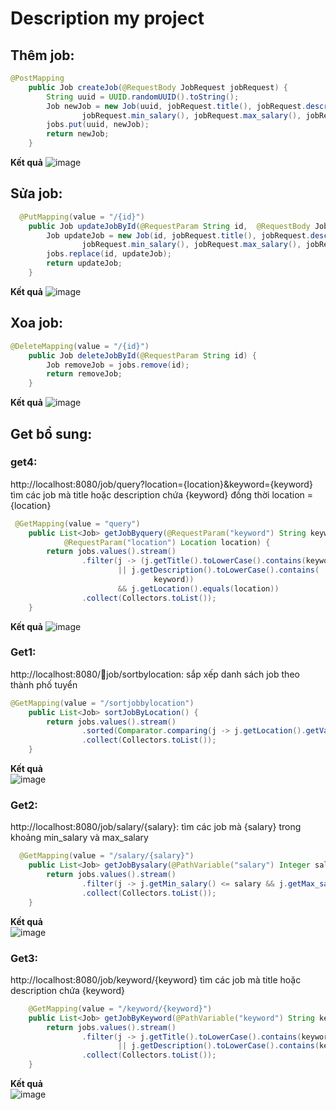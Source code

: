 # Description my project 

## Thêm job: 
```java
@PostMapping
    public Job createJob(@RequestBody JobRequest jobRequest) {
        String uuid = UUID.randomUUID().toString();
        Job newJob = new Job(uuid, jobRequest.title(), jobRequest.description(), jobRequest.location(),
                jobRequest.min_salary(), jobRequest.max_salary(), jobRequest.email_to());
        jobs.put(uuid, newJob);
        return newJob;
    }
```
**Kết quả**
![image](https://user-images.githubusercontent.com/95128548/168781776-8c73358d-31aa-4c48-b0f6-382803394904.png)

## Sửa job:
```java
  @PutMapping(value = "/{id}")
    public Job updateJobById(@RequestParam String id,  @RequestBody JobRequest jobRequest) {
        Job updateJob = new Job(id, jobRequest.title(), jobRequest.description(), jobRequest.location(),
                jobRequest.min_salary(), jobRequest.max_salary(), jobRequest.email_to());
        jobs.replace(id, updateJob);
        return updateJob;
    }
```
**Kết quả**
![image](https://user-images.githubusercontent.com/95128548/168789205-7c294761-aa32-4387-8f04-529cdcfd1001.png)

## Xoa job:
```java
@DeleteMapping(value = "/{id}")
    public Job deleteJobById(@RequestParam String id) {
        Job removeJob = jobs.remove(id);
        return removeJob;
    }
```

**Kết quả**
![image](https://user-images.githubusercontent.com/95128548/168786717-9d5425a9-457d-4e61-811f-5bd81e860616.png)


## Get bổ sung:
### get4:  
http://localhost:8080/job/query?location={location}&keyword={keyword} tìm các job mà title hoặc description chứa {keyword} đồng thời location ={location}

```java
 @GetMapping(value = "query")
    public List<Job> getJobByquery(@RequestParam("keyword") String keyword,
            @RequestParam("location") Location location) {
        return jobs.values().stream()
                .filter(j -> (j.getTitle().toLowerCase().contains(keyword)
                        || j.getDescription().toLowerCase().contains(
                                keyword))
                        && j.getLocation().equals(location))
                .collect(Collectors.toList());
    }
```
**Kết quả** 
![image](https://user-images.githubusercontent.com/95128548/169101464-f10d3e33-d3b5-45b2-88e0-bbc035ffc5cf.png)  

### Get1:
http://localhost:8080/job/sortbylocation: sắp xếp danh sách job theo thành phố tuyển

```java
@GetMapping(value = "/sortjobbylocation")
    public List<Job> sortJobByLocation() {
        return jobs.values().stream()
                .sorted(Comparator.comparing(j -> j.getLocation().getValue()))
                .collect(Collectors.toList());
    }
```
**Kết quả**  
![image](https://user-images.githubusercontent.com/95128548/169102084-0ad39298-f817-44cd-bd8f-3df6ee77c39c.png)  

### Get2:
http://localhost:8080/job/salary/{salary}: tìm các job mà {salary} trong khoảng min_salary và max_salary
```java
  @GetMapping(value = "/salary/{salary}")
    public List<Job> getJobBysalary(@PathVariable("salary") Integer salary) {
        return jobs.values().stream()
                .filter(j -> j.getMin_salary() <= salary && j.getMax_salary() >= salary)
                .collect(Collectors.toList());
    }
```
**Kết quả**  
![image](https://user-images.githubusercontent.com/95128548/169102347-170054ef-1704-44fb-876a-186a70bc8197.png)  

### Get3:
http://localhost:8080/job/keyword/{keyword} tìm các job mà title hoặc description chứa {keyword}
```java
    @GetMapping(value = "/keyword/{keyword}")
    public List<Job> getJobByKeyword(@PathVariable("keyword") String keyword) {
        return jobs.values().stream()
                .filter(j -> j.getTitle().toLowerCase().contains(keyword)
                        || j.getDescription().toLowerCase().contains(keyword))
                .collect(Collectors.toList());
    }
```

**Kết quả**  
![image](https://user-images.githubusercontent.com/95128548/169102706-7d625960-3c27-48d1-b81f-3b9b7174f155.png)

